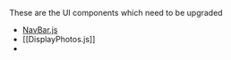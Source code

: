 These are the UI components which need to be upgraded

-  [NavBar.js](navbar.js)
- [[DisplayPhotos.js]]
- 